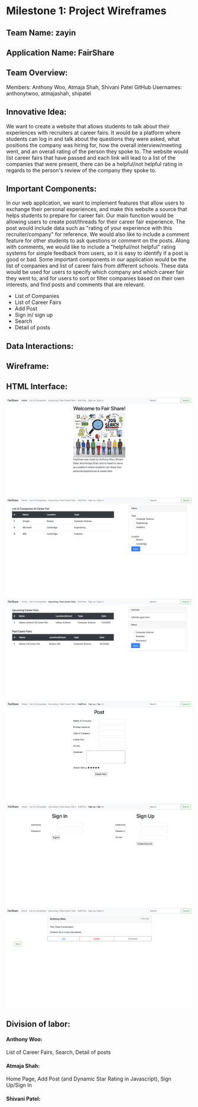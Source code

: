 # Milestone 1: Project Wireframes

## Team Name: zayin

## Application Name: FairShare

## Team Overview:
Members: Anthony Woo, Atmaja Shah, Shivani Patel GitHub 
Usernames: anthonytwoo, atmajashah, shipatel

## Innovative Idea:
We want to create a website that allows students to talk about their experiences with recruiters at career fairs. It would be a platform where students can log in and talk about the questions they were asked, what positions the company was hiring for, how the overall interview/meeting went, and an overall rating of the person they spoke to. The website would list career fairs that have passed and each link will lead to a list of the companies that were present, there can be a helpful/not helpful rating in regards to the person's review of the company they spoke to.

## Important Components: 
In our web application, we want to implement features that allow users to exchange their personal experiences, and make this website a source that helps students to prepare for career fair. Our main function would be allowing users to create post/threads for their career fair experience. The post would include data such as "rating of your experience with this recruiter/company" for reference. We would also like to include a comment feature for other students to ask questions or comment on the posts. Along with comments, we would like to include a "helpful/not helpful" rating systems for simple feedback from users, so it is easy to identify if a post is good or bad. Some important components in our application would be the list of companies and list of career fairs from different schools. These data would be used for users to specify which company and which career fair they went to, and for users to sort or filter companies based on their own interests, and find posts and comments that are relevant.

- List of Companies
- List of Career Fairs
- Add Post
- Sign in/ sign up
- Search
- Detail of posts

## Data Interactions:


## Wireframe:


## HTML Interface:
![image](Home.png)
![image](CompanyList.png)
![image](CareerFairs.png)
![image](AddPost.png)
![image](SignIn.png)
![image](PostDetail.png)

## Division of labor:
#### Anthony Woo: 
List of Career Fairs, Search, Detail of posts
#### Atmaja Shah:
Home Page, Add Post (and Dynamic Star Rating in Javascript), Sign Up/Sign In
#### Shivani Patel:
